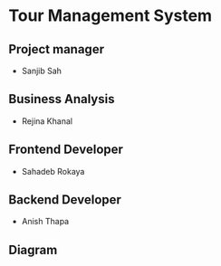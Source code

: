 
# Tour Management System
## Project manager
-  Sanjib Sah
## Business Analysis
- Rejina Khanal
## Frontend Developer
- Sahadeb Rokaya
## Backend Developer
- Anish Thapa
## Diagram
